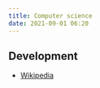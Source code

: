 ```yaml
---
title: Computer science
date: 2021-09-01 06:20
---
```


## Development

* [Wikipedia](https://en.wikipedia.org/wiki/Computer_science)
